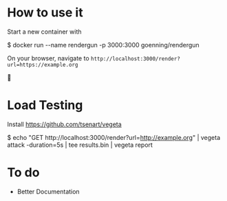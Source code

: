# How to use it

Start a new container with

$ docker run --name rendergun -p 3000:3000 goenning/rendergun

On your browser, navigate to `http://localhost:3000/render?url=https://example.org`

🎉

# Load Testing

Install https://github.com/tsenart/vegeta

$ echo "GET http://localhost:3000/render?url=http://example.org" | vegeta attack -duration=5s | tee results.bin | vegeta report

# To do

- Better Documentation